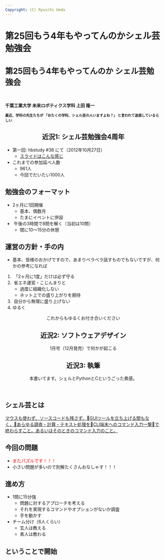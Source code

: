 ```yaml
---
Copyright: (C) Ryuichi Ueda
---
```



# 第25回もう4年もやってんのかシェル芸勉強会
<h1 style="font-size: 180%;">第25回もう4年もやってんのか
シェル芸勉強会</h1>
&nbsp;

<strong>千葉工業大学 未来ロボティクス学科 上田 隆一</strong>

<strong style="font-size: 80%;">最近、学科の先生たちが
「おたくの学科、シェル芸の人いますよね？」
と言われて迷惑しているらしい</strong>

<!--nextpage-->
<h2 style="text-align: center;">近況1:
シェル芸勉強会4周年</h2>
<ul>
 	<li style="text-align: left;">第一回: hbstudy #38 にて（2012年10月27日）
<ul>
 	<li style="text-align: left;"><a href="http://www.slideshare.net/ryuichiueda/20121027-hbstudy38" target="_blank">スライドはこんな感じ</a></li>
</ul>
</li>
 	<li style="text-align: left;">これまでの参加延べ人数
<ul>
 	<li style="text-align: left;">961人</li>
 	<li style="text-align: left;">今回でだいたい1000人</li>
</ul>
</li>
</ul>
<!--nextpage-->
<h2>勉強会のフォーマット</h2>
<ul>
 	<li>2ヶ月に1回開催
<ul>
 	<li>基本、偶数月</li>
 	<li>たまにイベントに併設</li>
</ul>
</li>
 	<li> 午後の3時間で8問を解く（当初は10問）
<ul>
 	<li>間に10〜15分の休憩</li>
</ul>
</li>
</ul>
<!--nextpage-->
<h2>運営の方針・手の内</h2>
<ul>
 	<li>基本、皆様のおかげですので、あまりベラベラ話すものでもないですが、何かの参考になれば</li>
</ul>
<!--nextpage-->
<ol>
 	<li> 「2ヶ月に1度」だけは必ず守る</li>
 	<li> 省エネ運営・こじんまりと
<ul>
 	<li>過度に組織化しない</li>
 	<li>ネット上での盛り上がりを期待</li>
</ul>
</li>
 	<li> 自分から無理に盛り上げない</li>
 	<li>ゆるく</li>
</ol>
<!--nextpage-->
<p style="text-align: center;">これからもゆるくお付き合いください</p>
<!--nextpage-->
<h2 style="text-align: center;">近況2:
ソフトウェアデザイン</h2>
<p style="text-align: center;">1月号（12月発売）で何かが起こる</p>
<p style="text-align: center;"><!--nextpage--></p>

<h2 style="text-align: center;">近況3: 執筆</h2>
<p style="text-align: center;">本書いてます。シェルとPythonとCというごった煮感。</p>
&nbsp;

<!--nextpage-->
<h2>シェル芸とは</h2>
<a href="https://blog.ueda.asia/?page_id=1434" target="_blank">マウスも使わず、ソースコードも残さず、GUIツールを立ち上げる間もなく、あらゆる調査・計算・テキスト処理をCLI端末へのコマンド入力一撃で終わらすこと。あるいはそのときのコマンド入力のこと。</a>

<!--nextpage-->
<h2>今回の問題</h2>
<ul>
 	<li><span style="color: #ff0000;">またパズルです！！！</span></li>
 	<li>小さい問題が多いので別解たくさんおなしゃす！！！</li>
</ul>
<!--nextpage-->
<h2>進め方</h2>
<ul>
 	<li>1問に15分強
<ul>
 	<li>問題に対するアプローチを考える</li>
 	<li>それを実現するコマンドやオプションがないか調査</li>
 	<li>手を動かす</li>
</ul>
</li>
 	<li>チーム分け（6人くらい）
<ul>
 	<li>玄人は教える</li>
 	<li>素人は教わる</li>
</ul>
</li>
</ul>
<!--nextpage-->
<h2>ということで開始</h2>
